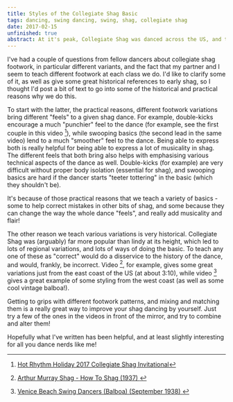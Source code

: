 ```yaml
---
title: Styles of the Collegiate Shag Basic
tags: dancing, swing dancing, swing, shag, collegiate shag
date: 2017-02-15
unfinished: true
abstract: At it's peak, Collegiate Shag was danced across the US, and thus developed many regional styles. In "modern" shag these various styles are useful teaching aids, as well as great tools for musicality and making the dance your own. 
---
```


I've had a couple of questions from fellow dancers about collegiate shag footwork, in particular different variants, and the fact that my partner and I seem to teach different footwork at each class we do. I'd like to clarify some of it, as well as give some great historical references to early shag, so I thought I'd post a bit of text to go into some of the historical and practical reasons why we do this. 

To start with the latter, the practical reasons, different footwork variations bring different "feels" to a given shag dance. For example, double-kicks encourage a much "punchier" feel to the dance (for example, see the first couple in this video [^1]), while swooping basics (the second lead in the same video) lend to a much "smoother" feel to the dance. Being able to express both is really helpful for being able to express a lot of musicality in shag. The different feels that both bring also helps with emphasising various technical aspects of the dance as well. Double-kicks (for example) are very difficult without proper body isolation (essential for shag), and swooping basics are hard if the dancer starts "teeter tottering" in the basic (which they shouldn't be).

It's because of those practical reasons that we teach a variety of basics - some to help correct mistakes in other bits of shag, and some because they can change the way the whole dance "feels", and really add musicality and flair!

The other reason we teach various variations is very historical. Collegiate Shag was (arguably) far more popular than lindy at its height, which led to lots of regional variations, and lots of ways of doing the basic. To teach any one of these as "correct" would do a disservice to the history of the dance, and would, frankly, be incorrect. Video [^2], for example, gives some great variations just from the east coast of the US (at about 3:10), while video [^3] gives a great example of some styling from the west coast (as well as some cool vintage balboa!).

Getting to grips with different footwork patterns, and mixing and matching them is a really great way to improve your shag dancing by yourself. Just try a few of the ones in the videos in front of the mirror, and try to combine and alter them!

Hopefully what I've written has been helpful, and at least slightly interesting for all you dance nerds like me!

[^1]: [Hot Rhythm Holiday 2017 Collegiate Shag Invitational](https://www.youtube.com/watch?v=scCg-K1GC1I)

[^2]: [Arthur Murray Shag - How To Shag (1937)
](https://www.youtube.com/watch?v=YTDe7_WoA7A)

[^3]: [Venice Beach Swing Dancers (Balboa) (September 1938)
](https://www.youtube.com/watch?v=4uEbgpvxjfY)